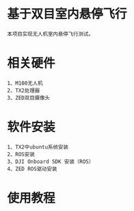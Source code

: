# 基于双目室内悬停飞行
    本项目实现无人机室内悬停飞行测试。
# 相关硬件
  
    1、M100无人机
    2、TX2处理器
    3、ZED双目摄像头
# 软件安装
  
    1、TX2中ubuntu系统安装
    2、ROS安装
    3、DJI Onboard SDK 安装（ROS）
    4、ZED ROS驱动安装
# 使用教程

